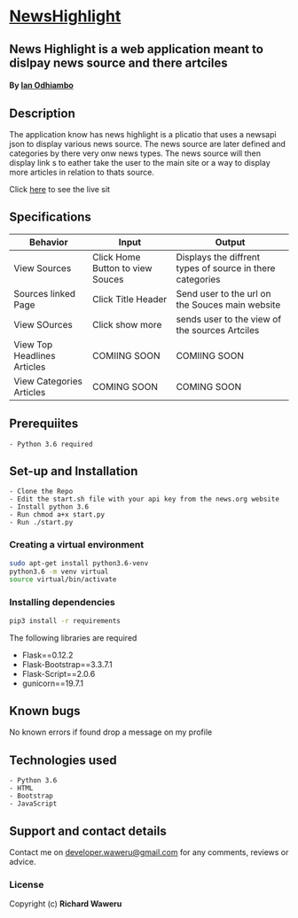 # [NewsHighlight](https://)
## News Highlight is a web application meant to dislpay news source and there artciles 
#### By **[Ian Odhiambo](https://github.com/ianodad)**

## Description
The application know has news highlight is a plicatio that uses a newsapi json to display various news source. The news source
are later defined and categories by there very onw news types. The news source will then display link s to eather take the user to the main site or
a way to display more articles in relation to thats source.

Click [here](https://news_highlights/) to see the live sit

## Specifications
| Behavior            | Input                         | Output                        | 
| ------------------- | ----------------------------- | ----------------------------- |
| View Sources | Click Home Button to view Souces| Displays the diffrent types of source in there categories |
| Sources linked Page | Click Title Header | Send user to the url on the Souces main website |
| View  SOurces | Click show more | sends user to the view of the sources Artciles  |
| View Top Headlines Articles | COMIING SOON | COMIING SOON |
| View Categories Articles | COMING SOON | COMING SOON |

## Prerequiites
    - Python 3.6 required
	

## Set-up and Installation
    - Clone the Repo
    - Edit the start.sh file with your api key from the news.org website
    - Install python 3.6
    - Run chmod a+x start.py
    - Run ./start.py

### Creating a virtual environment
```bash
sudo apt-get install python3.6-venv
python3.6 -m venv virtual
source virtual/bin/activate
```

### Installing dependencies
```bash
pip3 install -r requirements
```
The following libraries are required
* Flask==0.12.2
* Flask-Bootstrap==3.3.7.1
* Flask-Script==2.0.6
* gunicorn==19.7.1


## Known bugs
No known errors if found drop a message on my profile

## Technologies used
    - Python 3.6
    - HTML
    - Bootstrap
    - JavaScript

## Support and contact details
Contact me on developer.waweru@gmail.com for any comments, reviews or advice.

### License
Copyright (c) **Richard Waweru**
